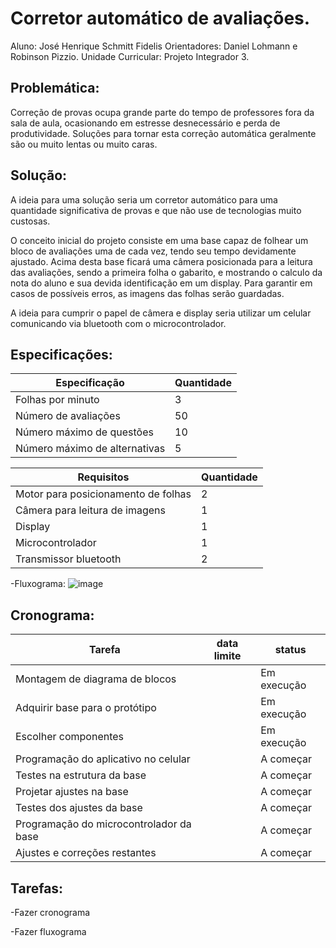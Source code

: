 # Corretor automático de avaliações.
Aluno: José Henrique Schmitt Fidelis
Orientadores: Daniel Lohmann e Robinson Pizzio.
Unidade Curricular: Projeto Integrador 3.


## Problemática:

Correção de provas ocupa grande parte do tempo de professores fora da sala de aula, ocasionando em estresse desnecessário e perda de produtividade. Soluções para tornar esta correção automática geralmente são ou muito lentas ou muito caras.

## Solução:

A ideia para uma solução seria um corretor automático para uma quantidade significativa de provas e que não use de tecnologias muito custosas. 

O conceito inicial do projeto consiste em uma base capaz de folhear um bloco de avaliações uma de cada vez, tendo seu tempo devidamente ajustado. Acima desta base ficará uma câmera posicionada para a leitura das avaliações, sendo a primeira folha o gabarito, e mostrando o calculo da nota do aluno e sua devida identificação em um display. Para garantir em casos de possíveis erros, as imagens das folhas serão guardadas.

A ideia para cumprir o papel de câmera e display seria utilizar um celular comunicando via bluetooth com o microcontrolador.

## Especificações:



|Especificação| Quantidade |
| ------ | ------ |
| Folhas por minuto | 3 |
| Número de avaliações | 50 |
| Número máximo de questões | 10 |
| Número máximo de alternativas | 5 |

|Requisitos | Quantidade |
| ------ | ------ |
| Motor para posicionamento de folhas  | 2 |
| Câmera para leitura de imagens | 1 |
| Display | 1 |
| Microcontrolador | 1 |
| Transmissor bluetooth | 2 |

-Fluxograma:
![image](https://user-images.githubusercontent.com/53865438/229184465-cff4467b-9186-4885-939c-dc2a8225b52e.png)


## Cronograma:

|Tarefa | data limite | status |
| ------ | ------ | ------ |
| Montagem de diagrama de blocos  |  | Em execução |
| Adquirir base para o protótipo |  | Em execução |
| Escolher componentes |  | Em execução |
| Programação do aplicativo no celular |  | A começar |
| Testes na estrutura da base |  | A começar |
| Projetar ajustes na base |  | A começar |
| Testes dos ajustes da base |  | A começar |
| Programação do microcontrolador da base |  | A começar |
| Ajustes e correções restantes |  | A começar |



## Tarefas:

-Fazer cronograma

-Fazer fluxograma
